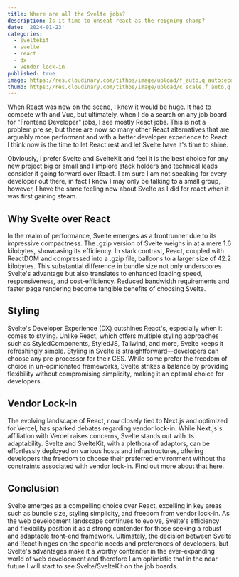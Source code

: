 ```yaml
---
title: Where are all the Svelte jobs?
description: Is it time to unseat react as the reigning champ?
date: '2024-01-23'
categories:
  - sveltekit
  - svelte
  - react
  - dx
  - vendor lock-in
published: true
image: https://res.cloudinary.com/tithos/image/upload/f_auto,q_auto:eco/v1706074711/Article_banner_small_zb9gbg.png
thumb: https://res.cloudinary.com/tithos/image/upload/c_scale,f_auto,q_auto:eco,w_400/v1706074711/Article_banner_small_zb9gbg.png
---
```


When React was new on the scene, I knew it would be huge.  It had to compete with and Vue, but ultimately, when I do a search on any job board for "Frontend Developer" jobs, I see mostly React jobs.  This is not a problem pre se, but there are now so many other React alternatives that are arguably more performant and with a better developer experience to React.  I think now is the time to let React rest and let Svelte have it's time to shine.

Obviously, I prefer Svelte and SvelteKit and feel it is the best choice for any new project big or small and I implore stack holders and technical leads consider it going forward over React.  I am sure I am not speaking for every developer out there, in fact I know I may only be talking to a small group, however, I have the same feeling now about Svelte as I did for react when it was first gaining steam.

## Why Svelte over React

In the realm of performance, Svelte emerges as a frontrunner due to its impressive compactness. The .gzip version of Svelte weighs in at a mere 1.6 kilobytes, showcasing its efficiency. In stark contrast, React, coupled with ReactDOM and compressed into a .gzip file, balloons to a larger size of 42.2 kilobytes. This substantial difference in bundle size not only underscores Svelte's advantage but also translates to enhanced loading speed, responsiveness, and cost-efficiency. Reduced bandwidth requirements and faster page rendering become tangible benefits of choosing Svelte.

## Styling

Svelte's Developer Experience (DX) outshines React's, especially when it comes to styling. Unlike React, which offers multiple styling approaches such as StyledComponents, StyledJS, Tailwind, and more, Svelte keeps it refreshingly simple. Styling in Svelte is straightforward—developers can choose any pre-processor for their CSS. While some prefer the freedom of choice in un-opinionated frameworks, Svelte strikes a balance by providing flexibility without compromising simplicity, making it an optimal choice for developers.

## Vendor Lock-in

The evolving landscape of React, now closely tied to Next.js and optimized for Vercel, has sparked debates regarding vendor lock-in. While Next.js's affiliation with Vercel raises concerns, Svelte stands out with its adaptability. Svelte and SvelteKit, with a plethora of adaptors, can be effortlessly deployed on various hosts and infrastructures, offering developers the freedom to choose their preferred environment without the constraints associated with vendor lock-in.  Find out more about that here.  

## Conclusion

Svelte emerges as a compelling choice over React, excelling in key areas such as bundle size, styling simplicity, and freedom from vendor lock-in. As the web development landscape continues to evolve, Svelte's efficiency and flexibility position it as a strong contender for those seeking a robust and adaptable front-end framework. Ultimately, the decision between Svelte and React hinges on the specific needs and preferences of developers, but Svelte's advantages make it a worthy contender in the ever-expanding world of web development and therefore I am optimistic that in the near future I will start to see Svelte/SvelteKit on the job boards.
